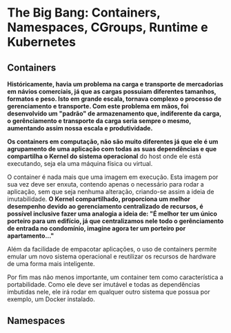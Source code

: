# The Big Bang: Containers, Namespaces, CGroups, Runtime e Kubernetes

## Containers

**Históricamente, havia um problema na carga e transporte de mercadorias em návios comerciais, já que as cargas possuiam diferentes tamanhos, formatos e peso. Isto em grande escala, tornava complexo o processo de gerenciamento e transporte. Com este problema em mãos, foi desenvolvido um "padrão" de armazenamento que, indiferente da carga, o gerênciamento e transporte da carga seria sempre o mesmo, aumentando assim nossa escala e produtividade.**

**Os containers em computação, não são muito diferentes já que ele é um agrupamento de uma aplicação com todas as suas dependências e que compartilha o Kernel do sistema operacional** do host onde ele está executando, seja ela uma máquina física ou virtual.

O container é nada mais que uma imagem em execução. Esta imagem por sua vez deve ser enxuta, contendo apenas o necessário para rodar a aplicação, sem que seja nenhuma alteração, criando-se assim a ideia de imutabilidade. **O Kernel compartilhado, proporciona um melhor desempenho devido ao gerenciamento centralizado de recursos, é possível inclusive fazer uma analogia a ideia de: "É melhor ter um único porteiro para um edifício, já que centralizamos nele todo o gerênciamento de entrada no condomínio, imagine agora ter um porteiro por apartamento..."**

Além da facilidade de empacotar aplicações, o uso de containers permite emular um novo sistema operacional e reutilizar os recursos de hardware de uma forma mais inteligente.

Por fim mas não menos importante, um container tem como característica a portabilidade. Como ele deve ser imutável e todas as dependências imbutidas nele, ele irá rodar em qualquer outro sistema que possua por exemplo, um Docker instalado.

## Namespaces
